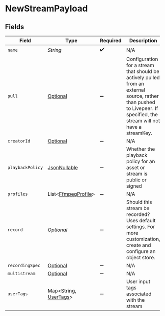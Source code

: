 # NewStreamPayload


## Fields

| Field                                                                                                                                                                  | Type                                                                                                                                                                   | Required                                                                                                                                                               | Description                                                                                                                                                            | Example                                                                                                                                                                |
| ---------------------------------------------------------------------------------------------------------------------------------------------------------------------- | ---------------------------------------------------------------------------------------------------------------------------------------------------------------------- | ---------------------------------------------------------------------------------------------------------------------------------------------------------------------- | ---------------------------------------------------------------------------------------------------------------------------------------------------------------------- | ---------------------------------------------------------------------------------------------------------------------------------------------------------------------- |
| `name`                                                                                                                                                                 | *String*                                                                                                                                                               | :heavy_check_mark:                                                                                                                                                     | N/A                                                                                                                                                                    | test_stream                                                                                                                                                            |
| `pull`                                                                                                                                                                 | [Optional<Pull>](../../models/components/Pull.md)                                                                                                                      | :heavy_minus_sign:                                                                                                                                                     | Configuration for a stream that should be actively pulled from an<br/>external source, rather than pushed to Livepeer. If specified, the<br/>stream will not have a streamKey. |                                                                                                                                                                        |
| `creatorId`                                                                                                                                                            | [Optional<InputCreatorId>](../../models/components/InputCreatorId.md)                                                                                                  | :heavy_minus_sign:                                                                                                                                                     | N/A                                                                                                                                                                    |                                                                                                                                                                        |
| `playbackPolicy`                                                                                                                                                       | [JsonNullable<PlaybackPolicy>](../../models/components/PlaybackPolicy.md)                                                                                              | :heavy_minus_sign:                                                                                                                                                     | Whether the playback policy for an asset or stream is public or signed                                                                                                 |                                                                                                                                                                        |
| `profiles`                                                                                                                                                             | List<[FfmpegProfile](../../models/components/FfmpegProfile.md)>                                                                                                        | :heavy_minus_sign:                                                                                                                                                     | N/A                                                                                                                                                                    |                                                                                                                                                                        |
| `record`                                                                                                                                                               | *Optional<Boolean>*                                                                                                                                                    | :heavy_minus_sign:                                                                                                                                                     | Should this stream be recorded? Uses default settings. For more<br/>customization, create and configure an object store.<br/>                                          | false                                                                                                                                                                  |
| `recordingSpec`                                                                                                                                                        | [Optional<NewStreamPayloadRecordingSpec>](../../models/components/NewStreamPayloadRecordingSpec.md)                                                                    | :heavy_minus_sign:                                                                                                                                                     | N/A                                                                                                                                                                    |                                                                                                                                                                        |
| `multistream`                                                                                                                                                          | [Optional<Multistream>](../../models/components/Multistream.md)                                                                                                        | :heavy_minus_sign:                                                                                                                                                     | N/A                                                                                                                                                                    |                                                                                                                                                                        |
| `userTags`                                                                                                                                                             | Map<String, [UserTags](../../models/components/UserTags.md)>                                                                                                           | :heavy_minus_sign:                                                                                                                                                     | User input tags associated with the stream                                                                                                                             |                                                                                                                                                                        |